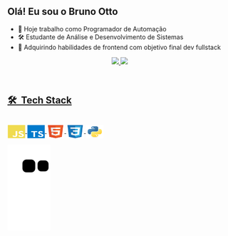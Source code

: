 ## Olá! Eu sou o Bruno Otto
- 💼 Hoje trabalho como Programador de Automação
- 🛠 Estudante de Análise e Desenvolvimento de Sistemas
- 🎯 Adquirindo habilidades de frontend com objetivo final dev fullstack

<div align="center">
  <a href="https://github.com/brunocotto">
  <img height="180em" src="https://github-readme-stats.vercel.app/api?username=brunocotto&show_icons=true&theme=dark&include_all_commits=true&count_private=true"/>
  <img height="180em" src="https://github-readme-stats.vercel.app/api/top-langs/?username=brunocotto&layout=compact&langs_count=7&theme=dark"/>
</div>
 <br><br>

## 🛠 &nbsp;Tech Stack
<div style="display: inline_block"><br>
  <img align="center" alt="Bruno-Js" height="30" width="40" src="https://raw.githubusercontent.com/devicons/devicon/master/icons/javascript/javascript-plain.svg">
  <img align="center" alt="Bruno-Ts" height="30" width="40" src="https://raw.githubusercontent.com/devicons/devicon/master/icons/typescript/typescript-plain.svg">
  <img align="center" alt="Bruno-HTML" height="30" width="40" src="https://raw.githubusercontent.com/devicons/devicon/master/icons/html5/html5-original.svg">
  <img align="center" alt="Bruno-CSS" height="30" width="40" src="https://raw.githubusercontent.com/devicons/devicon/master/icons/css3/css3-original.svg">
  <img align="center" alt="Bruno-Python" height="30" width="40" src="https://raw.githubusercontent.com/devicons/devicon/master/icons/python/python-original.svg">
</div>
<div> 

  ![Snake animation](https://github.com/brunocotto/brunocotto/blob/output/github-contribution-grid-snake.svg)
 
</div>
